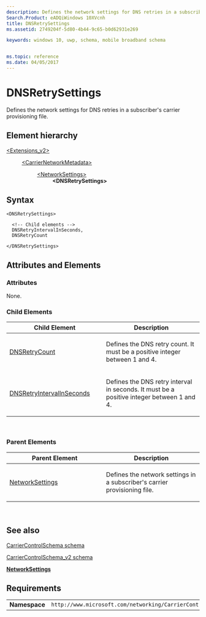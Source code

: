 ```yaml
---
description: Defines the network settings for DNS retries in a subscriber's carrier provisioning file.
Search.Product: eADQiWindows 10XVcnh
title: DNSRetrySettings
ms.assetid: 2749204f-5d80-4b44-9c65-b0d62931e269

keywords: windows 10, uwp, schema, mobile broadband schema


ms.topic: reference
ms.date: 04/05/2017
---
```


# DNSRetrySettings


Defines the network settings for DNS retries in a subscriber's carrier provisioning file.

## Element hierarchy

<dl>
<dt><a href="element-extensions-v2.md">&lt;Extensions_v2&gt;</a></dt>
<dd>
<dl>
<dt><a href="element-carriernetworkmetadata.md">&lt;CarrierNetworkMetadata&gt;</a></dt>
<dd>
<dl>
<dt><a href="element-networksettings.md">&lt;NetworkSettings&gt;</a></dt>
<dd><b>&lt;DNSRetrySettings&gt;</b></dd>
</dl>
</dd>
</dl>
</dd>
</dl>

## Syntax

``` syntax
<DNSRetrySettings>

  <!-- Child elements -->
  DNSRetryIntervalInSeconds,
  DNSRetryCount

</DNSRetrySettings>
```

## Attributes and Elements


### Attributes

None.

### Child Elements

<table>
<colgroup>
<col width="50%" />
<col width="50%" />
</colgroup>
<thead>
<tr class="header">
<th>Child Element</th>
<th>Description</th>
</tr>
</thead>
<tbody>
<tr class="odd">
<td><a href="element-dnsretrycount.md">DNSRetryCount</a> </td>
<td><p>Defines the DNS retry count. It must be a positive integer between 1 and 4.</p></td>
</tr>
<tr class="even">
<td><a href="element-dnsretryintervalinseconds.md">DNSRetryIntervalInSeconds</a> </td>
<td><p>Defines the DNS retry interval in seconds. It must be a positive integer between 1 and 4.</p></td>
</tr>
</tbody>
</table>

 

### Parent Elements

<table>
<colgroup>
<col width="50%" />
<col width="50%" />
</colgroup>
<thead>
<tr class="header">
<th>Parent Element</th>
<th>Description</th>
</tr>
</thead>
<tbody>
<tr class="odd">
<td><a href="element-networksettings.md">NetworkSettings</a> </td>
<td><p>Defines the network settings in a subscriber's carrier provisioning file.</p></td>
</tr>
</tbody>
</table>

 

## See also


[CarrierControlSchema schema](../carriercontrolschema/schema-root.md)

[CarrierControlSchema\_v2 schema](schema-root.md)

[**NetworkSettings**](element-networksettings.md)

## Requirements

|          |         |
|----------|--------------|
| **Namespace** | `http://www.microsoft.com/networking/CarrierControl/v2` |

 

 
